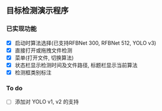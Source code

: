 ## 目标检测演示程序

### 已实现功能
 - [x] 启动时算法选择(已支持RFBNet 300, RFBNet 512, YOLO v3)
 - [x] 直接打开或拖拽文件检测
 - [x] 菜单(打开文件, 切换算法)
 - [x] 状态栏显示检测时间及文件路径, 标题栏显示当前算法
 - [x] 检测框类别标注

### To do
 - [ ] 添加对 YOLO v1, v2 的支持
